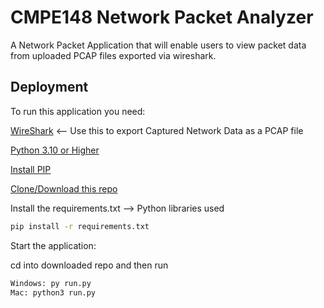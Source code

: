 
# CMPE148 Network Packet Analyzer

A Network Packet Application that will enable users to view packet data from uploaded PCAP files exported via wireshark.


## Deployment

To run this application you need:

[WireShark](https://www.wireshark.org/docs/) <-- Use this to export Captured Network Data as a PCAP file

[Python 3.10 or Higher](https://www.python.org/downloads/release/python-3100/)

[Install PIP](https://pip.pypa.io/en/stable/cli/pip_install/)

[Clone/Download this repo](https://github.com/h0se69/CS157A-Project)


Install the requirements.txt --> Python libraries used
```bash
pip install -r requirements.txt
```

Start the application:

cd into downloaded repo and then run
```bash
Windows: py run.py
Mac: python3 run.py
```




